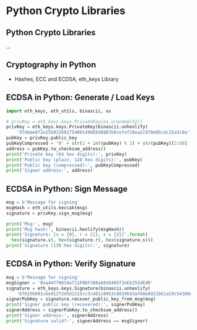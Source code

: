 # Python Crypto Libraries

## Python Crypto Libraries

...

## Cryptography in Python

* Hashes, ECC and ECDSA, eth\_keys Library

## ECDSA in Python: Generate / Load Keys

```python
import eth_keys, eth_utils, binascii, os

# privKey = eth_keys.keys.PrivateKey(os.urandom(32))
privKey = eth_keys.keys.PrivateKey(binascii.unhexlify(
    '97ddae0f3a25b92268175400149d65d6887b9cefaf28ea2c078e05cdc15a3c0a'))
pubKey = privKey.public_key
pubKeyCompressed = '0' + str(2 + int(pubKey) % 2) + str(pubKey)[2:66]
address = pubKey.to_checksum_address()
print('Private key (64 hex digits):', privKey)
print('Public key (plain, 128 hex digits):', pubKey)
print('Public key (compressed):', pubKeyCompressed)
print('Signer address:', address)
```

## ECDSA in Python: Sign Message

```python
msg = b'Message for signing'
msgHash = eth_utils.keccak(msg)
signature = privKey.sign_msg(msg)

print('Msg:', msg)
print('Msg hash:', binascii.hexlify(msgHash))
print('Signature: [v = {0}, r = {1}, s = {2}]'.format(
  hex(signature.v), hex(signature.r), hex(signature.s)))
print('Signature (130 hex digits):', signature)
```

## ECDSA in Python: Verify Signature

```python
msg = b'Message for signing'
msgSigner = '0xa44f70834a711F0DF388ab016465f2eEb255dEd0'
signature = eth_keys.keys.Signature(binascii.unhexlify(
    '6f0156091cbe912f2d5d1215cc3cd81c0963c8839b93af60e0921b61a19c54300c71006dd93f3508c432daca21db0095f4b16542782b7986f48a5d0ae3c583d401'))
signerPubKey = signature.recover_public_key_from_msg(msg)
print('Signer public key (recovered):', signerPubKey)
signerAddress = signerPubKey.to_checksum_address()
print('Signer address:', signerAddress)
print('Signature valid?:', signerAddress == msgSigner)
```
